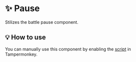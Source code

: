 # :sparkles: Pause

Stilizes the battle pause component.

## :bulb: How to use

You can manually use this component by enabling the [script](https://raw.githubusercontent.com/Neutrxl/Themed/main/src/Battle/Pause/Pause.user.js) in Tampermonkey.